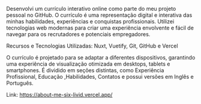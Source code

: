 Desenvolvi um currículo interativo online como parte do meu projeto pessoal no GitHub. O currículo é uma representação digital e interativa das minhas habilidades, experiências e conquistas profissionais. Utilizei tecnologias web modernas para criar uma experiência envolvente e fácil de navegar para os recrutadores e potenciais empregadores. 

Recursos e Tecnologias Utilizadas: Nuxt, Vuetify, Git, GitHub e Vercel

O currículo é projetado para se adaptar a diferentes dispositivos, garantindo uma experiência de visualização otimizada em desktops, tablets e smartphones.
É dividido em seções distintas, como Experiência Profissional, Educação ,Habilidades, Contatos e possui versões em Inglês e Português. 

Link: https://about-me-six-livid.vercel.app/
